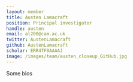 ```yaml
---
layout: member
title: Austen Lamacraft
position: Principal investigator
handle: austen  
email: al200@cam.ac.uk
twitter: AustenLamacraft
github: AustenLamacraft
scholar: ERR4TF0AAAAJ
image: /images/team/austen_closeup_GitHub.jpg
---
```


Some bios
